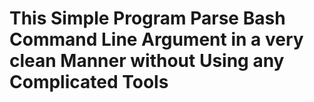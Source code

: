 <h1>This Simple Program Parse Bash Command Line Argument in a very clean Manner without Using any Complicated Tools</h1>
